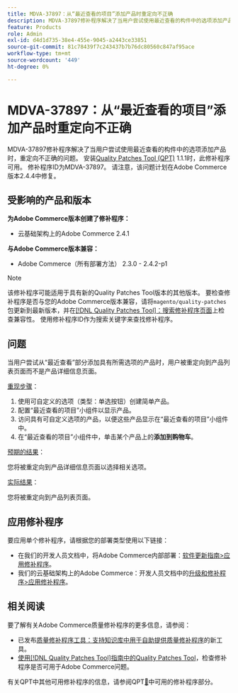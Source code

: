 ```yaml
---
title: MDVA-37897：从“最近查看的项目”添加产品时重定向不正确
description: MDVA-37897修补程序解决了当用户尝试使用最近查看的构件中的选项添加产品时，重定向不正确的问题。 安装[Quality Patches Tool (QPT)](https://experienceleague.adobe.com/zh-hans/docs/commerce-knowledge-base/kb/announcements/commerce-announcements/magento-quality-patches-released-new-tool-to-self-serve-quality-patches) 1.1.1后，即可使用此修补程序。 修补程序ID为MDVA-37897。 请注意，该问题计划在Adobe Commerce版本2.4.4中修复。
feature: Products
role: Admin
exl-id: d4d1d735-38e4-455e-9045-a2443ce33851
source-git-commit: 81c78439f7c243437b7b76dc80560c847af95ace
workflow-type: tm+mt
source-wordcount: '449'
ht-degree: 0%

---
```


# MDVA-37897：从“最近查看的项目”添加产品时重定向不正确

MDVA-37897修补程序解决了当用户尝试使用最近查看的构件中的选项添加产品时，重定向不正确的问题。 安装[Quality Patches Tool (QPT)](https://experienceleague.adobe.com/zh-hans/docs/commerce-knowledge-base/kb/announcements/commerce-announcements/magento-quality-patches-released-new-tool-to-self-serve-quality-patches) 1.1.1时，此修补程序可用。 修补程序ID为MDVA-37897。 请注意，该问题计划在Adobe Commerce版本2.4.4中修复。

## 受影响的产品和版本

**为Adobe Commerce版本创建了修补程序：**

* 云基础架构上的Adobe Commerce 2.4.1

**与Adobe Commerce版本兼容：**

* Adobe Commerce（所有部署方法） 2.3.0 - 2.4.2-p1

>[!NOTE]
>
>该修补程序可能适用于具有新的Quality Patches Tool版本的其他版本。 要检查修补程序是否与您的Adobe Commerce版本兼容，请将`magento/quality-patches`包更新到最新版本，并在[[!DNL Quality Patches Tool]：搜索修补程序页面](https://experienceleague.adobe.com/zh-hans/docs/commerce-knowledge-base/kb/announcements/commerce-announcements/magento-quality-patches-released-new-tool-to-self-serve-quality-patches)上检查兼容性。 使用修补程序ID作为搜索关键字来查找修补程序。

## 问题

当用户尝试从“最近查看”部分添加具有所需选项的产品时，用户被重定向到产品列表页面而不是产品详细信息页面。

<u>重现步骤</u>：

1. 使用可自定义的选项（类型：单选按钮）创建简单产品。
1. 配置“最近查看的项目”小组件以显示产品。
1. 访问具有可自定义选项的产品，以便这些产品显示在“最近查看的项目”小组件中。
1. 在“最近查看的项目”小组件中，单击某个产品上的&#x200B;**添加到购物车**。

<u>预期的结果</u>：

您将被重定向到产品详细信息页面以选择相关选项。

<u>实际结果</u>：

您将被重定向到产品列表页面。

## 应用修补程序

要应用单个修补程序，请根据您的部署类型使用以下链接：

* 在我们的开发人员文档中，将Adobe Commerce内部部署：[软件更新指南>应用修补程序](https://experienceleague.adobe.com/zh-hans/docs/commerce-operations/tools/quality-patches-tool/usage)。
* 我们的云基础架构上的Adobe Commerce：开发人员文档中的[升级和修补程序>应用修补程序](https://experienceleague.adobe.com/zh-hans/docs/commerce-cloud-service/user-guide/develop/upgrade/apply-patches)。

## 相关阅读

要了解有关Adobe Commerce质量修补程序的更多信息，请参阅：

* 已发布[质量修补程序工具：支持知识库中用于自助提供质量修补程序](https://experienceleague.adobe.com/zh-hans/docs/commerce-knowledge-base/kb/announcements/commerce-announcements/magento-quality-patches-released-new-tool-to-self-serve-quality-patches)的新工具。
* [使用[!DNL Quality Patches Tool]指南中的Quality Patches Tool](/help/tools/quality-patches-tool/patches-available-in-qpt/check-patch-for-magento-issue-with-magento-quality-patches.md)，检查修补程序是否可用于Adobe Commerce问题。

有关QPT中其他可用修补程序的信息，请参阅QPT[&#128279;](https://experienceleague.adobe.com/tools/commerce-quality-patches/index.html?lang=zh-Hans)中可用的修补程序部分。
